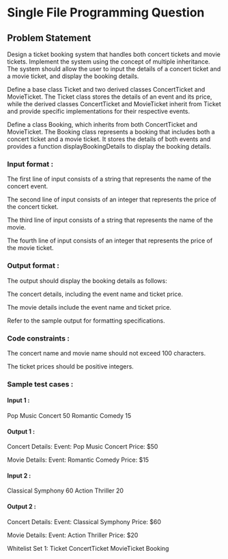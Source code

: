 # Single File Programming Question

## Problem Statement

Design a ticket booking system that handles both concert tickets and movie tickets. Implement the system using the concept of multiple inheritance. The system should allow the user to input the details of a concert ticket and a movie ticket, and display the booking details.

Define a base class Ticket and two derived classes ConcertTicket and MovieTicket. The Ticket class stores the details of an event and its price, while the derived classes ConcertTicket and MovieTicket inherit from Ticket and provide specific implementations for their respective events.

Define a class Booking, which inherits from both ConcertTicket and MovieTicket. The Booking class represents a booking that includes both a concert ticket and a movie ticket. It stores the details of both events and provides a function displayBookingDetails to display the booking details.

### Input format :

The first line of input consists of a string that represents the name of the concert event.

The second line of input consists of an integer that represents the price of the concert ticket.

The third line of input consists of a string that represents the name of the movie.

The fourth line of input consists of an integer that represents the price of the movie ticket.

### Output format :

The output should display the booking details as follows:

The concert details, including the event name and ticket price.

The movie details include the event name and ticket price.

Refer to the sample output for formatting specifications.

### Code constraints :

The concert name and movie name should not exceed 100 characters.

The ticket prices should be positive integers.

### Sample test cases :

#### Input 1 :

Pop Music Concert
50
Romantic Comedy
15

#### Output 1 :

Concert Details:
Event: Pop Music Concert
Price: $50

Movie Details:
Event: Romantic Comedy
Price: $15

#### Input 2 :

Classical Symphony
60
Action Thriller
20

#### Output 2 :

Concert Details:
Event: Classical Symphony
Price: $60

Movie Details:
Event: Action Thriller
Price: $20

Whitelist
Set 1:
Ticket
ConcertTicket
MovieTicket
Booking
